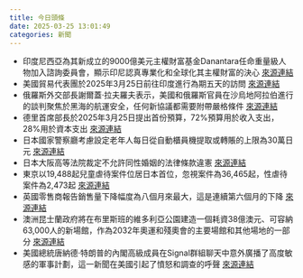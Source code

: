 ```yaml
---
title: 今日頭條
date: 2025-03-25 13:01:49
categories: 新聞            
---
```

- 印度尼西亞為其新成立的9000億美元主權財富基金Danantara任命重量級人物加入諮詢委員會，顯示印尼認真專業化和全球化其主權財富的決心 [來源連結](https://asiatimes.com/2025/03/panicked-investors-should-give-indonesia-a-second-look/)
- 美國貿易代表團於2025年3月25日前往印度進行為期五天的訪問 [來源連結](https://www.thehindu.com/news/the-hindu-morning-digest-march-25-2025/article69371440.ece)
- 俄羅斯外交部長謝爾蓋·拉夫羅夫表示，美國和俄羅斯官員在沙烏地阿拉伯進行的談判聚焦於黑海的航運安全，任何新協議都需要附帶嚴格條件 [來源連結](https://www.thehindu.com/news/international/russia-says-new-black-sea-deal-is-possible-with-certain-conditions/article69372919.ece)
- 德里首席部長於2025年3月25日提出首份預算，72%預算用於收入支出，28%用於資本支出 [來源連結](https://www.thehindu.com/news/cities/Delhi/delhi-budget-highlights-march-25-2025/article69371915.ece)
- 日本國家警察廳考慮設定老年人每日從自動櫃員機提取或轉賬的上限為30萬日元 [來源連結](https://www.japantimes.co.jp/news/2025/03/25/japan/japan-atm-elderly-limit/)
- 日本大阪高等法院裁定不允許同性婚姻的法律條款違憲 [來源連結](https://www.japantimes.co.jp/news/2025/03/25/japan/crime-legal/japan-same-sex-marriage-ruling/)
- 東京以19,488起兒童虐待案件位居日本首位，忽視案件為36,465起，性虐待案件為2,473起 [來源連結](https://www.japantimes.co.jp/news/2025/03/25/japan/japan-child-abuse-record/)
- 英國零售商報告銷售量下降幅度為八個月來最大，這是連續第六個月的下降 [來源連結](https://www.theguardian.com/business/live/2025/mar/25/teslas-eu-sales-hyundai-us-investment-shell-strategy-uk-economy-business-live-news)
- 澳洲昆士蘭政府將在布里斯班的維多利亞公園建造一個耗資38億澳元、可容納63,000人的新場館，作為2032年奧運和殘奧會的主要場館和其他場地的一部分 [來源連結](https://www.theguardian.com/sport/2025/mar/25/brisbane-olympics-2032-david-crisafulli-new-stadium-victoria-park-election-promise)
- 美國總統唐納德·特朗普的內閣高級成員在Signal群組聊天中意外廣播了高度敏感的軍事計劃，這一新聞在美國引起了憤怒和調查的呼聲 [來源連結](https://www.theguardian.com/us-news/2025/mar/24/journalist-trump-yemen-war-chat)



